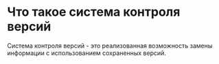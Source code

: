 # Что такое система контроля версий
Система контроля версий - это реализованная возможность замены информации с использованием сохраненных версий.